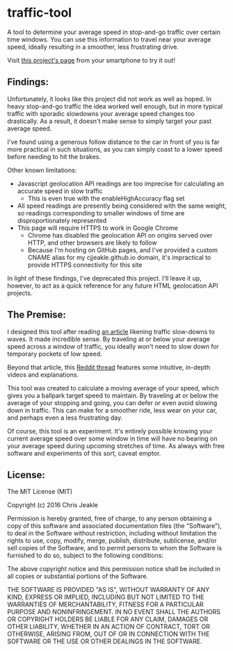 # traffic-tool
A tool to determine your average speed in stop-and-go traffic over certain time windows. You can use this information to travel near your average speed, ideally resulting in a smoother, less frustrating drive.

Visit [this project's page](http://cjjeakle.github.io/traffic-tool) from your smartphone to try it out!

## Findings:
Unfortunately, it looks like this project did not work as well as hoped. In heavy stop-and-go traffic the idea worked well enough, but in more typical traffic with sporadic slowdowns your average speed changes too drastically. As a result, it doesn't make sense to simply target your past average speed. 

I've found using a generous follow distance to the car in front of you is far more practical in such situations, as you can simply coast to a lower speed before needing to hit the brakes.

Other known limitations:
* Javascript geolocation API readings are too imprecise for calculating an accurate speed in slow traffic
  * This is even true with the enableHighAccuracy flag set
* All speed readings are presently being considered with the same weight, so readings corresponding to smaller windows of time are disproportionately represented
* This page will require HTTPS to work in Google Chrome
  * Chrome has disabled the geolocation API on origins served over HTTP, and other browsers are likely to follow
  * Because I'm hosting on GitHub pages, and I've provided a custom CNAME alias for my cjjeakle.github.io domain, it's impractical to provide HTTPS connectivity for this site

In light of these findings, I've deprecated this project. I'll leave it up, however, to act as a quick reference for any future HTML geolocation API projects.

## The Premise:
I designed this tool after reading [an article](http://trafficwaves.org/) likening traffic slow-downs to waves. It made incredible sense. By traveling at or below your average speed across a window of traffic, you ideally won't need to slow down for temporary pockets of low speed.

Beyond that article, this [Reddit thread](https://www.reddit.com/r/askscience/comments/1lqdzo/traffic_engineers_what_causes_the_pulsatile_flow/) features some intuitive, in-depth videos and explanations.

This tool was created to calculate a moving average of your speed, which gives you a ballpark target speed to maintain. By traveling at or below the average of your stopping and going, you can defer or even avoid slowing down in traffic. This can make for a smoother ride, less wear on your car, and perhaps even a less frustrating day.

Of course, this tool is an experiment. It's entirely possible knowing your current average speed over some window in time will have no bearing on your average speed during upcoming stretches of time. As always with free software and experiments of this sort, caveat emptor.

## License:
The MIT License (MIT)

Copyright (c) 2016 Chris Jeakle

Permission is hereby granted, free of charge, to any person obtaining a copy
of this software and associated documentation files (the "Software"), to deal
in the Software without restriction, including without limitation the rights
to use, copy, modify, merge, publish, distribute, sublicense, and/or sell
copies of the Software, and to permit persons to whom the Software is
furnished to do so, subject to the following conditions:

The above copyright notice and this permission notice shall be included in all
copies or substantial portions of the Software.

THE SOFTWARE IS PROVIDED "AS IS", WITHOUT WARRANTY OF ANY KIND, EXPRESS OR
IMPLIED, INCLUDING BUT NOT LIMITED TO THE WARRANTIES OF MERCHANTABILITY,
FITNESS FOR A PARTICULAR PURPOSE AND NONINFRINGEMENT. IN NO EVENT SHALL THE
AUTHORS OR COPYRIGHT HOLDERS BE LIABLE FOR ANY CLAIM, DAMAGES OR OTHER
LIABILITY, WHETHER IN AN ACTION OF CONTRACT, TORT OR OTHERWISE, ARISING FROM,
OUT OF OR IN CONNECTION WITH THE SOFTWARE OR THE USE OR OTHER DEALINGS IN THE
SOFTWARE.

